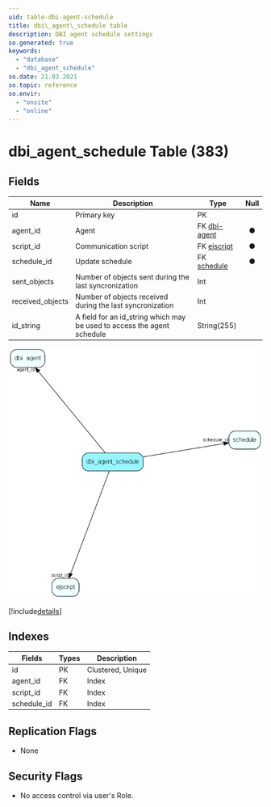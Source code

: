 ```yaml
---
uid: table-dbi-agent-schedule
title: dbi\_agent\_schedule table
description: DBI agent schedule settings
so.generated: true
keywords:
  - "database"
  - "dbi_agent_schedule"
so.date: 21.03.2021
so.topic: reference
so.envir:
  - "onsite"
  - "online"
---
```


# dbi\_agent\_schedule Table (383)

## Fields

| Name | Description | Type | Null |
|------|-------------|------|:----:|
|id|Primary key|PK| |
|agent\_id|Agent|FK [dbi-agent](dbi-agent.md)|&#x25CF;|
|script\_id|Communication script|FK [ejscript](ejscript.md)|&#x25CF;|
|schedule\_id|Update schedule|FK [schedule](schedule.md)|&#x25CF;|
|sent\_objects|Number of objects sent during the last syncronization|Int| |
|received\_objects|Number of objects received during the last syncronization|Int| |
|id\_string|A field for an id_string which may be used to access the agent schedule|String(255)| |


![dbi_agent_schedule table relationship diagram](./media/dbi_agent_schedule.png)

[!include[details](./includes/dbi-agent-schedule.md)]

## Indexes

| Fields | Types | Description |
|--------|-------|-------------|
|id |PK |Clustered, Unique |
|agent\_id |FK |Index |
|script\_id |FK |Index |
|schedule\_id |FK |Index |

## Replication Flags

* None

## Security Flags

* No access control via user's Role.

